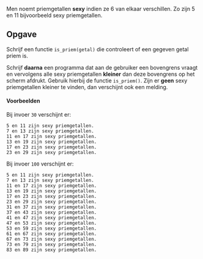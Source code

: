 Men noemt priemgetallen **sexy** indien ze 6 van elkaar verschillen. Zo zijn 5 en 11 bijvoorbeeld sexy priemgetallen.

## Opgave

Schrijf een functie `is_priem(getal)` die controleert of een gegeven getal priem is.

Schrijf **daarna** een programma dat aan de gebruiker een bovengrens vraagt en vervolgens alle sexy priemgetallen **kleiner** dan deze bovengrens op het scherm afdrukt. Gebruik hierbij de functie `is_priem()`. Zijn er **geen** sexy priemgetallen kleiner te vinden, dan verschijnt ook een melding.

#### Voorbeelden

Bij invoer `30` verschijnt er:
```
5 en 11 zijn sexy priemgetallen.
7 en 13 zijn sexy priemgetallen.
11 en 17 zijn sexy priemgetallen.
13 en 19 zijn sexy priemgetallen.
17 en 23 zijn sexy priemgetallen.
23 en 29 zijn sexy priemgetallen.
```

Bij invoer `100` verschijnt er:
```
5 en 11 zijn sexy priemgetallen.
7 en 13 zijn sexy priemgetallen.
11 en 17 zijn sexy priemgetallen.
13 en 19 zijn sexy priemgetallen.
17 en 23 zijn sexy priemgetallen.
23 en 29 zijn sexy priemgetallen.
31 en 37 zijn sexy priemgetallen.
37 en 43 zijn sexy priemgetallen.
41 en 47 zijn sexy priemgetallen.
47 en 53 zijn sexy priemgetallen.
53 en 59 zijn sexy priemgetallen.
61 en 67 zijn sexy priemgetallen.
67 en 73 zijn sexy priemgetallen.
73 en 79 zijn sexy priemgetallen.
83 en 89 zijn sexy priemgetallen.
```
